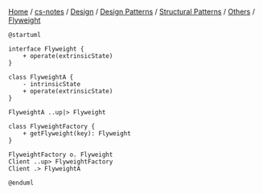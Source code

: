 [Home](https://mengxianbin.github.io) /
[cs-notes](https://mengxianbin.github.io/cs-notes/site) /
[Design](https://mengxianbin.github.io/cs-notes/site/Design) /
[Design Patterns](https://mengxianbin.github.io/cs-notes/site/Design/Design%20Patterns) /
[Structural Patterns](https://mengxianbin.github.io/cs-notes/site/Design/Design%20Patterns/Structural%20Patterns) /
[Others](https://mengxianbin.github.io/cs-notes/site/Design/Design%20Patterns/Structural%20Patterns/Others) /
[Flyweight](https://mengxianbin.github.io/cs-notes/site/Design/Design%20Patterns/Structural%20Patterns/Others/Flyweight)

```plantuml
@startuml

interface Flyweight {
    + operate(extrinsicState)
}

class FlyweightA {
    - intrinsicState
    + operate(extrinsicState)
}

FlyweightA ..up|> Flyweight

class FlyweightFactory {
    + getFlyweight(key): Flyweight
}

FlyweightFactory o. Flyweight
Client ..up> FlyweightFactory
Client .> FlyweightA

@enduml
```
